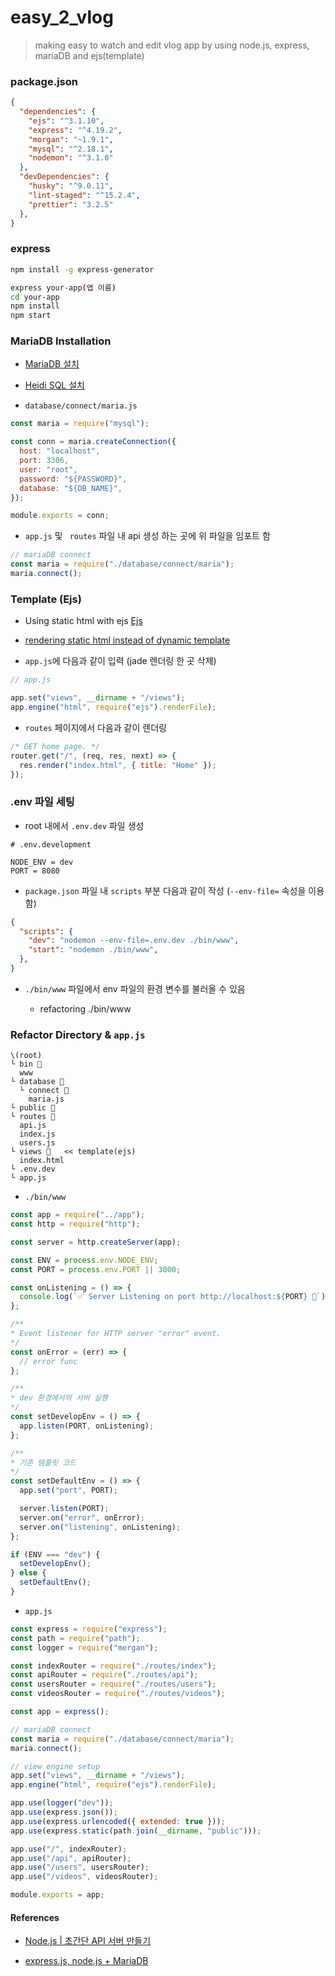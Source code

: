 # easy_2_vlog

> making easy to watch and edit vlog app by using node.js, express, mariaDB and ejs(template)

### package.json
```json
{
  "dependencies": {
    "ejs": "^3.1.10",
    "express": "^4.19.2",
    "morgan": "~1.9.1",
    "mysql": "^2.18.1",
    "nodemon": "^3.1.0"
  },
  "devDependencies": {
    "husky": "^9.0.11",
    "lint-staged": "^15.2.4",
    "prettier": "3.2.5"
  },
}
```

### express

```bash
npm install -g express-generator
```

```bash
express your-app(앱 이름)
cd your-app
npm install
npm start
```

### MariaDB Installation

- [MariaDB 설치](https://mariadb.org/download)

- [Heidi SQL 설치](https://www.heidisql.com/download.php)

- `database/connect/maria.js`

```javascript
const maria = require("mysql");

const conn = maria.createConnection({
  host: "localhost",
  port: 3306,
  user: "root",
  password: "${PASSWORD}",
  database: "${DB_NAME}",
});

module.exports = conn;
```

- `app.js` 및 ` routes` 파일 내 api 생성 하는 곳에 위 파일을 임포트 함

```javascript
// mariaDB connect
const maria = require("./database/connect/maria");
maria.connect();
```

### Template (Ejs)

- Using static html with ejs [Ejs](https://ejs.co/)

- [rendering static html instead of dynamic template](https://stackoverflow.com/questions/4529586/render-basic-html-view)

- `app.js`에 다음과 같이 입력 (jade 렌더링 한 곳 삭제)

```javascript
// app.js

app.set("views", __dirname + "/views");
app.engine("html", require("ejs").renderFile);
```

- `routes` 페이지에서 다음과 같이 렌더링

```javascript
/* GET home page. */
router.get("/", (req, res, next) => {
  res.render("index.html", { title: "Home" });
});
```

### .env 파일 세팅

- root 내에서 `.env.dev` 파일 생성

```env
# .env.development

NODE_ENV = dev
PORT = 8080
```

- `package.json` 파일 내 `scripts` 부분 다음과 같이 작성 (`--env-file=` 속성을 이용함)

```json
{
  "scripts": {
    "dev": "nodemon --env-file=.env.dev ./bin/www",
    "start": "nodemon ./bin/www",
  },
}
```

- `./bin/www` 파일에서 env 파일의 환경 변수를 불러올 수 있음

  * refactoring ./bin/www

### Refactor Directory & `app.js`

```
\(root)
└ bin 📁
  www
└ database 📁
  └ connect 📁
    maria.js
└ public 📁 
└ routes 📁 
  api.js
  index.js
  users.js
└ views 📁   << template(ejs)
  index.html
└ .env.dev
└ app.js
```

- `./bin/www`

```javascript
const app = require("../app");
const http = require("http");

const server = http.createServer(app);

const ENV = process.env.NODE_ENV;
const PORT = process.env.PORT || 3000;

const onListening = () => {
  console.log(`✅ Server Listening on port http://localhost:${PORT} 👾`);
};

/**
* Event listener for HTTP server "error" event.
*/
const onError = (err) => {
  // error func
};

/**
* dev 환경에서의 서버 실행
*/
const setDevelopEnv = () => {
  app.listen(PORT, onListening);
};

/**
* 기존 템플릿 코드
*/
const setDefaultEnv = () => {
  app.set("port", PORT);

  server.listen(PORT);
  server.on("error", onError);
  server.on("listening", onListening);
};

if (ENV === "dev") {
  setDevelopEnv();
} else {
  setDefaultEnv();
}
```

- `app.js`

```javascript
const express = require("express");
const path = require("path");
const logger = require("morgan");

const indexRouter = require("./routes/index");
const apiRouter = require("./routes/api");
const usersRouter = require("./routes/users");
const videosRouter = require("./routes/videos");

const app = express();

// mariaDB connect
const maria = require("./database/connect/maria");
maria.connect();

// view engine setup
app.set("views", __dirname + "/views");
app.engine("html", require("ejs").renderFile);

app.use(logger("dev"));
app.use(express.json());
app.use(express.urlencoded({ extended: true }));
app.use(express.static(path.join(__dirname, "public")));

app.use("/", indexRouter);
app.use("/api", apiRouter);
app.use("/users", usersRouter);
app.use("/videos", videosRouter);

module.exports = app;
```

#### References

- [Node.js | 초간단 API 서버 만들기](https://kitty-geno.tistory.com/62?category=960541)

- [express.js, node.js + MariaDB](https://velog.io/@ryutaegi/express.js-node.js-MariaDB)
